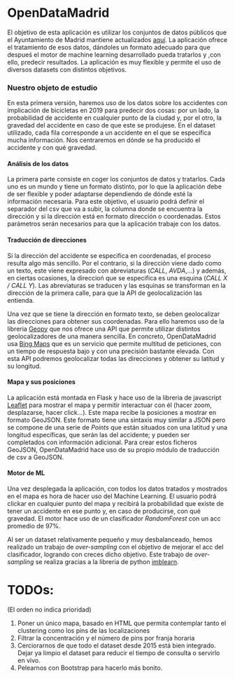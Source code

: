 # OpenDataMadrid #

El objetivo de esta aplicación es utilizar los conjuntos de datos públicos que el Ayuntamiento de Madrid mantiene actualizados [aquí](https://datos.madrid.es/portal/site/egob/). La aplicación ofrece el tratamiento de esos datos, dándoles un formato adecuado para que despueś el motor de machine learning desarrollado pueda tratarlos y ,con ello, predecir resultados. La aplicación es muy flexible y permite el uso de diversos datasets con distintos objetivos.

### Nuestro objeto de estudio ###

En esta primera versión, haremos uso de los datos sobre los accidentes con implicación de bicicletas en 2019 para predecir dos cosas: por un lado, la probabilidad de accidente en cualquier punto de la ciudad y, por el otro, la gravedad del accidente en caso de que este se produjese. En el dataset utilizado, cada fila corresponde a un accidente en el que se especifica mucha información. Nos centraremos en dónde se ha producido el accidente y con qué gravedad.

#### Análisis de los datos ####

La primera parte consiste en coger los conjuntos de datos y tratarlos. Cada uno es un mundo y tiene un formato distinto, por lo que la aplicación debe de ser flexible y poder adaptarse dependiendo de dónde esté la información necesaria. Para este objetivo, el usuario podrá definir el separador del csv que va a subir, la columna donde se encuentra la dirección y si la dirección está en formato dirección o coordenadas. Estos parámetros serán necesarios para que la aplicación trabaje con los datos.

#### Traducción de direcciones ####

Si la dirección del accidente se especifica en coordenadas, el proceso resulta algo más sencillo. Por el contrario, si la dirección viene dado como un texto, este viene expresado con abreviaturas (*CALL*, *AVDA*,...) y además, en ciertas ocasiones, la direccioń que se especifica es una esquina (*CALL X / CALL Y*). Las abreviaturas se traducen y las esquinas se transforman en la dirección de la primera calle, para que la API de geolocalización las entienda.

Una vez que se tiene la dirección en formato texto, se deben geolocalizar las direcciones para obtener sus coordenadas. Para ello haremos uso de la libreria [Geopy](https://geopy.readthedocs.io/en/stable/) que nos ofrece una API que permite utilizar distintos geolocalizadores de una manera sencilla. En concreto, OpenDataMadrid usa [Bing Maps](https://www.bing.com/maps) que es un servicio que permite multitud de peticiones, con un tiempo de respuesta bajo y con una precisión bastante elevada. Con esta API podremos geolocalizar todas las direcciones y obtener su latitud y su longitud.


#### Mapa y sus posiciones ####

La aplicación está montada en Flask y hace uso de la libreria de javascript [Leaflet](https://leafletjs.com/) para mostrar el mapa y permitir interactuar con él (hacer zoom, desplazarse, hacer click...). Este mapa recibe la posiciones a mostrar en formato GeoJSON. Este formato tiene una sintaxis muy similar a JSON pero se compone de una serie de *Points* que están situados con una latitud y una longitud específicas, que serán las del accidente; y pueden ser completados con información adicional. Para crear estos ficheros GeoJSON, OpenDataMadrid hace uso de su propio módulo de traducción de csv a GeoJSON.


#### Motor de ML ####

Una vez desplegada la aplicación, con todos los datos tratados y mostrados en el mapa es hora de hacer uso del Machine Learning. El usuario podrá clickar en cualquier punto del mapa y recibirá la probabilidad que existe de tener un accidente en ese punto y, en caso de producirse, con qué gravedad. El motor hace uso de un clasificador *RandomForest* con un acc promedio de 97%. 

Al ser un dataset relativamente pequeño y muy desbalanceado, hemos realizado un trabajo de *over-sampling* con el objetivo de mejorar el acc del clasificador, logrando con creces dicho objetivo. Este trabajo de *over-sampling* se realiza gracias a la libreria de python [imblearn](https://imbalanced-learn.readthedocs.io/en/stable/api.html).

# TODOs:
(El orden no indica prioridad)
1. Poner un único mapa, basado en HTML que permita contemplar tanto el clustering como los pins de las localizaciones
2. Filtrar la concentración y el número de pins por franja horaria
6. Cerciorarnos de que todo el dataset desde 2015 está bien integrado. Dejar ya limpio el dataset para reducir el tiempo de consulta o servirlo en vivo.
5. Pelearnos con Bootstrap para hacerlo más bonito.
